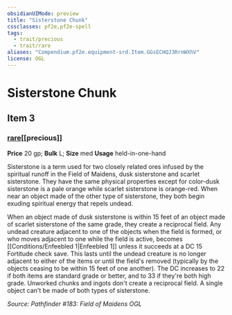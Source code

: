 ```yaml
---
obsidianUIMode: preview
title: "Sisterstone Chunk"
cssclasses: pf2e,pf2e-spell
tags:
  - trait/precious
  - trait/rare
aliases: "Compendium.pf2e.equipment-srd.Item.GGsECHQJ3RrnWXhV"
license: OGL
---
```

# Sisterstone Chunk
## Item 3
### [rare](rare "Rare Rarity Trait")[[precious]]


**Price** 20 gp; 
**Bulk** L; **Size** med
**Usage** held-in-one-hand

Sisterstone is a term used for two closely related ores infused by the spiritual runoff in the Field of Maidens, dusk sisterstone and scarlet sisterstone. They have the same physical properties except for color-dusk sisterstone is a pale orange while scarlet sisterstone is orange-red. When near an object made of the other type of sisterstone, they both begin exuding spiritual energy that repels undead.

When an object made of dusk sisterstone is within 15 feet of an object made of scarlet sisterstone of the same grade, they create a reciprocal field. Any undead creature adjacent to one of the objects when the field is formed, or who moves adjacent to one while the field is active, becomes [[Conditions/Enfeebled 1|Enfeebled 1]] unless it succeeds at a DC 15 Fortitude check save. This lasts until the undead creature is no longer adjacent to either of the items or until the field's removed (typically by the objects ceasing to be within 15 feet of one another). The DC increases to 22 if both items are standard grade or better, and to 33 if they're both high grade. Unworked chunks and ingots don't create a reciprocal field. A single object can't be made of both types of sisterstone.

*Source: Pathfinder #183: Field of Maidens*
*OGL*